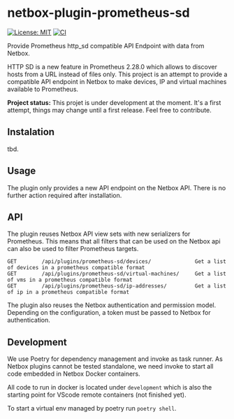 # netbox-plugin-prometheus-sd

[![License: MIT](https://img.shields.io/badge/License-MIT-yellow.svg)](https://opensource.org/licenses/MIT)
[![CI](https://github.com/FlxPeters/netbox-plugin-prometheus-sd/workflows/CI/badge.svg?event=push)](https://github.com/FlxPeters/netbox-plugin-prometheus-sd/actions?query=workflow%3ACI)

Provide Prometheus http_sd compatible API Endpoint with data from Netbox.

HTTP SD is a new feature in Prometheus 2.28.0 which allows to discover hosts from a URL instead of files only. 
This project is an attempt to provide a compatible API endpoint in Netbox to make devices, IP and virtual machines available to Prometheus.

**Project status:** This projet is under development at the moment. It's a first attempt, things may change until a first release. Feel free to contribute.

## Instalation

tbd.


## Usage

The plugin only provides a new API endpoint on the Netbox API. There is no further action required after installation. 

## API

The plugin reuses Netbox API view sets with new serializers for Prometheus. 
This means that all filters that can be used on the Netbox api can also be used to filter Prometheus targets.

```shell
GET        /api/plugins/prometheus-sd/devices/              Get a list of devices in a prometheus compatible format
GET        /api/plugins/prometheus-sd/virtual-machines/     Get a list of vms in a prometheus compatible format
GET        /api/plugins/prometheus-sd/ip-addresses/         Get a list of ip in a prometheus compatible format
```

The plugin also reuses the Netbox authentication and permission model. 
Depending on the configuration, a token must be passed to Netbox for authentication.

## Development

We use Poetry for dependency management and invoke as task runner. 
As Netbox plugins cannot be tested standalone, we need invoke to start all code embedded in Netbox Docker containers.

All code to run in docker is located under `development` which is also the starting point for VScode remote containers (not finished yet).

To start a virtual env managed by poetry run `poetry shell`. 
